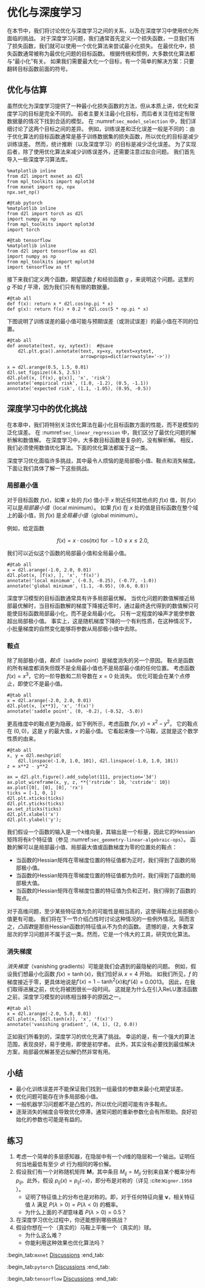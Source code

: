<!-- #region -->
# 优化与深度学习

在本节中，我们将讨论优化与深度学习之间的关系，以及在深度学习中使用优化所面临的挑战。
对于深度学习问题，我们通常首先定义一个损失函数，一旦我们有了损失函数，我们就可以使用一个优化算法来尝试最小化损失。
在最优化中，损失函数通常被称为最优化问题的目标函数。
根据传统和惯例，大多数优化算法都与“最小化”有关。
如果我们需要最大化一个目标，有一个简单的解决方案：只要翻转目标函数前面的符号。

## 优化与估算

虽然优化为深度学习提供了一种最小化损失函数的方法，但从本质上讲，优化和深度学习的目标是完全不同的。
前者主要关注最小化目标，而后者关注在给定有限数据量的情况下找到合适的模型。
在 :numref:`sec_model_selection` 中，我们详细讨论了这两个目标之间的差异。
例如，训练误差和泛化误差一般是不同的：由于优化算法的目标函数通常是基于训练数据集的损失函数，所以优化的目标是减少训练误差。
然而，统计推断（以及深度学习）的目标是减少泛化误差。
为了实现后者，除了使用优化算法来减少训练误差外，还需要注意过拟合问题。
我们首先导入一些深度学习算法库。

```{.python .input}
%matplotlib inline
from d2l import mxnet as d2l
from mpl_toolkits import mplot3d
from mxnet import np, npx
npx.set_np()
```

```{.python .input}
#@tab pytorch
%matplotlib inline
from d2l import torch as d2l
import numpy as np
from mpl_toolkits import mplot3d
import torch
```

```{.python .input}
#@tab tensorflow
%matplotlib inline
from d2l import tensorflow as d2l
import numpy as np
from mpl_toolkits import mplot3d
import tensorflow as tf
```

接下来我们定义两个函数，期望函数 $f$ 和经验函数 $g$ ，来说明这个问题。这里的 $g$ 不如 $f$ 平滑，因为我们只有有限的数据量。

```{.python .input}
#@tab all
def f(x): return x * d2l.cos(np.pi * x)
def g(x): return f(x) + 0.2 * d2l.cos(5 * np.pi * x)
```

下图说明了训练误差的最小值可能与预期误差（或测试误差）的最小值在不同的位置。

```{.python .input}
#@tab all
def annotate(text, xy, xytext):  #@save
    d2l.plt.gca().annotate(text, xy=xy, xytext=xytext,
                           arrowprops=dict(arrowstyle='->'))

x = d2l.arange(0.5, 1.5, 0.01)
d2l.set_figsize((4.5, 2.5))
d2l.plot(x, [f(x), g(x)], 'x', 'risk')
annotate('empirical risk', (1.0, -1.2), (0.5, -1.1))
annotate('expected risk', (1.1, -1.05), (0.95, -0.5))
```

## 深度学习中的优化挑战

在本章中，我们将特别关注优化算法在最小化目标函数方面的性能，而不是模型的泛化误差。
在 :numref:`sec_linear_regression` 中，我们区分了最优化问题的解析解和数值解。
在深度学习中，大多数目标函数是复杂的，没有解析解。
相反，我们必须使用数值优化算法。下面的优化算法都属于这一类。

深度学习优化面临许多挑战，其中最令人烦恼的是局部极小值、鞍点和消失梯度。
下面让我们具体了解一下这些挑战。

### 局部最小值

对于目标函数 $f(x)$，如果 $x$ 处的 $f(x)$ 值小于 $x$ 附近任何其他点的 $f(x)$ 值，则 $f(x)$ 可以是*局部最小值*（local minimum）。
如果 $f(x)$ 在 $x$ 处的值是目标函数在整个域上的最小值，则 $f(x)$ 是*全局最小值*（global minimum）。

例如，给定函数

$$f(x) = x \cdot \text{cos}(\pi x) \text{ for } -1.0 \leq x \leq 2.0,$$

我们可以近似这个函数的局部最小值和全局最小值。

```{.python .input}
#@tab all
x = d2l.arange(-1.0, 2.0, 0.01)
d2l.plot(x, [f(x), ], 'x', 'f(x)')
annotate('local minimum', (-0.3, -0.25), (-0.77, -1.0))
annotate('global minimum', (1.1, -0.95), (0.6, 0.8))
```

深度学习模型的目标函数通常具有许多局部最优解。
当优化问题的数值解接近局部最优解时，当目标函数解的梯度下降接近零时，通过最终迭代得到的数值解只可能使目标函数局部最小化，而不是全局最小化。
只有一定程度的噪声才能使参数超出局部极小值。
事实上，这是随机梯度下降的一个有利性质，在这种情况下，小批量梯度的自然变化能够将参数从局部极小值中去除。

### 鞍点

除了局部极小值，*鞍点*（saddle point）是梯度消失的另一个原因。
鞍点是函数的所有梯度都消失但既不是全局最小值也不是局部最小值的任何位置。
考虑函数 $f(x) = x^3$，它的一阶导数和二阶导数在 $x=0$ 处消失。
优化可能会在某个点停止，即使它不是最小值。

```{.python .input}
#@tab all
x = d2l.arange(-2.0, 2.0, 0.01)
d2l.plot(x, [x**3], 'x', 'f(x)')
annotate('saddle point', (0, -0.2), (-0.52, -5.0))
```

更高维度中的鞍点更为隐蔽，如下例所示，考虑函数 $f(x, y) = x^2 - y^2$。
它的鞍点在 $(0, 0)$，这是 $y$ 的最大值，$x$ 的最小值。
它看起来像一个马鞍，这就是这个数学性质的由来。

```{.python .input}
#@tab all
x, y = d2l.meshgrid(
    d2l.linspace(-1.0, 1.0, 101), d2l.linspace(-1.0, 1.0, 101))
z = x**2 - y**2

ax = d2l.plt.figure().add_subplot(111, projection='3d')
ax.plot_wireframe(x, y, z, **{'rstride': 10, 'cstride': 10})
ax.plot([0], [0], [0], 'rx')
ticks = [-1, 0, 1]
d2l.plt.xticks(ticks)
d2l.plt.yticks(ticks)
ax.set_zticks(ticks)
d2l.plt.xlabel('x')
d2l.plt.ylabel('y');
```

我们假设一个函数的输入是一个$k$维向量，其输出是一个标量，因此它的Hessian矩阵将有$k$个特征值（参见 :numref:`sec_geometry-linear-algebraic-ops`）。
函数的解可以是局部最小值、局部最大值或函数梯度为零的位置处的鞍点：

* 当函数的Hessian矩阵在零梯度位置的特征值都为正时，我们得到了函数的局部极小值。
* 当函数的Hessian矩阵在零梯度位置的特征值都为负时，我们得到了函数的局部极大值。
* 当函数的Hessian矩阵在零梯度位置的特征值为负和正时，我们得到了函数的鞍点。

对于高维问题，至少某些特征值为负的可能性是相当高的，这使得鞍点比局部极小值更有可能。
我们将在下一节介绍凸性时讨论这种情况的一些例外情况。简而言之，*凸函数*是那些Hessian函数的特征值从不为负的函数。
遗憾的是，大多数深层次的学习问题并不属于这一类。然而，它是一个伟大的工具，研究优化算法。

### 消失梯度

*消失梯度*（vanishing gradients）可能是我们会遇到的最隐秘的问题。
例如，假设我们想最小化函数 $f(x) = \tanh(x)$，我们恰好从 $x = 4$ 开始。
如我们所见，$f$ 的梯度接近于零，更具体地说是$f'(x) = 1 - \tanh^2(x)$和$f'(4) = 0.0013$。
因此，在我们取得进展之前，优化将被困很长一段时间。
这就是为什么在引入ReLU激活函数之前，深度学习模型的训练相当棘手的原因之一。

```{.python .input}
#@tab all
x = d2l.arange(-2.0, 5.0, 0.01)
d2l.plot(x, [d2l.tanh(x)], 'x', 'f(x)')
annotate('vanishing gradient', (4, 1), (2, 0.0))
```

正如我们所看到的，深度学习的优化充满了挑战。
幸运的是，有一个强大的算法范围，表现良好，易于使用，即使是初学者。
此外，其实没有必要找到最佳解决方案，局部最优解甚至近似解仍然非常有用。


## 小结

* 最小化训练误差并不能保证我们找到一组最佳的参数来最小化期望误差。
* 优化问题可能存在许多局部极小值。
* 一般机器学习问题都不是凸性的，所以优化问题可能有许多鞍点。
* 逐渐消失的梯度会导致优化停滞，通常问题的重新参数化会有所帮助。良好初始化的参数也可能是有益的。

## 练习

1. 考虑一个简单的多层感知器，在隐层中有一个$d$维的隐层和一个输出。证明任何当地最低有至少 $d!$ 行为相同的等价解。
1. 假设我们有一个对称随机矩阵 $\mathbf{M}$，其中条目 $M_{ij} = M_{ji}$ 分别来自某个概率分布 $p_{ij}$。此外，假设 $p_{ij}(x) = p_{ij}(-x)$，即分布是对称的（详见 :cite:`Wigner.1958` ）。
    * 证明了特征值上的分布也是对称的。即，对于任何特征向量 $\mathbf{v}$，相关特征值 $\lambda$ 满足 $P(\lambda > 0) = P(\lambda < 0)$ 的概率。
    * 为什么上面的*不是*意味着 $P(\lambda > 0) = 0.5$？
1. 在深度学习优化过程中，你还能想到哪些挑战？
1. 假设你想在一个（真实的）马鞍上平衡一个（真实的）球。
    * 为什么这么难？
    * 你能利用这种效果也优化算法吗？

:begin_tab:`mxnet`
[Discussions](https://discuss.d2l.ai/t/349)
:end_tab:

:begin_tab:`pytorch`
[Discussions](https://discuss.d2l.ai/t/487)
:end_tab:

:begin_tab:`tensorflow`
[Discussions](https://discuss.d2l.ai/t/489)
:end_tab:
<!-- #endregion -->
